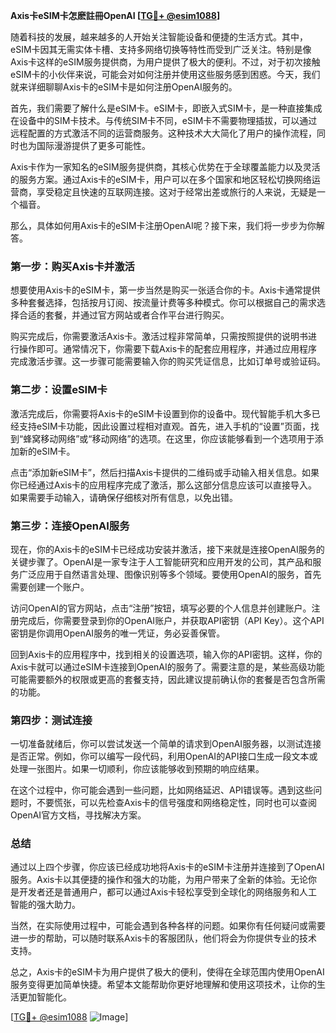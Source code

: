 **Axis卡eSIM卡怎麽註冊OpenAI [[TG💪+ @esim1088](https://t.me/s/esim1088)]**

随着科技的发展，越来越多的人开始关注智能设备和便捷的生活方式。其中，eSIM卡因其无需实体卡槽、支持多网络切换等特性而受到广泛关注。特别是像Axis卡这样的eSIM服务提供商，为用户提供了极大的便利。不过，对于初次接触eSIM卡的小伙伴来说，可能会对如何注册并使用这些服务感到困惑。今天，我们就来详细聊聊Axis卡的eSIM卡是如何注册OpenAI服务的。

首先，我们需要了解什么是eSIM卡。eSIM卡，即嵌入式SIM卡，是一种直接集成在设备中的SIM卡技术。与传统SIM卡不同，eSIM卡不需要物理插拔，可以通过远程配置的方式激活不同的运营商服务。这种技术大大简化了用户的操作流程，同时也为国际漫游提供了更多可能性。

Axis卡作为一家知名的eSIM服务提供商，其核心优势在于全球覆盖能力以及灵活的服务方案。通过Axis卡的eSIM卡，用户可以在多个国家和地区轻松切换网络运营商，享受稳定且快速的互联网连接。这对于经常出差或旅行的人来说，无疑是一个福音。

那么，具体如何用Axis卡的eSIM卡注册OpenAI呢？接下来，我们将一步步为你解答。

### 第一步：购买Axis卡并激活

想要使用Axis卡的eSIM卡，第一步当然是购买一张适合你的卡。Axis卡通常提供多种套餐选择，包括按月订阅、按流量计费等多种模式。你可以根据自己的需求选择合适的套餐，并通过官方网站或者合作平台进行购买。

购买完成后，你需要激活Axis卡。激活过程非常简单，只需按照提供的说明书进行操作即可。通常情况下，你需要下载Axis卡的配套应用程序，并通过应用程序完成激活步骤。这一步骤可能需要输入你的购买凭证信息，比如订单号或验证码。

### 第二步：设置eSIM卡

激活完成后，你需要将Axis卡的eSIM卡设置到你的设备中。现代智能手机大多已经支持eSIM卡功能，因此设置过程相对直观。首先，进入手机的“设置”页面，找到“蜂窝移动网络”或“移动网络”的选项。在这里，你应该能够看到一个选项用于添加新的eSIM卡。

点击“添加新eSIM卡”，然后扫描Axis卡提供的二维码或手动输入相关信息。如果你已经通过Axis卡的应用程序完成了激活，那么这部分信息应该可以直接导入。如果需要手动输入，请确保仔细核对所有信息，以免出错。

### 第三步：连接OpenAI服务

现在，你的Axis卡的eSIM卡已经成功安装并激活，接下来就是连接OpenAI服务的关键步骤了。OpenAI是一家专注于人工智能研究和应用开发的公司，其产品和服务广泛应用于自然语言处理、图像识别等多个领域。要使用OpenAI的服务，首先需要创建一个账户。

访问OpenAI的官方网站，点击“注册”按钮，填写必要的个人信息并创建账户。注册完成后，你需要登录到你的OpenAI账户，并获取API密钥（API Key）。这个API密钥是你调用OpenAI服务的唯一凭证，务必妥善保管。

回到Axis卡的应用程序中，找到相关的设置选项，输入你的API密钥。这样，你的Axis卡就可以通过eSIM卡连接到OpenAI的服务了。需要注意的是，某些高级功能可能需要额外的权限或更高的套餐支持，因此建议提前确认你的套餐是否包含所需的功能。

### 第四步：测试连接

一切准备就绪后，你可以尝试发送一个简单的请求到OpenAI服务器，以测试连接是否正常。例如，你可以编写一段代码，利用OpenAI的API接口生成一段文本或处理一张图片。如果一切顺利，你应该能够收到预期的响应结果。

在这个过程中，你可能会遇到一些问题，比如网络延迟、API错误等。遇到这些问题时，不要慌张，可以先检查Axis卡的信号强度和网络稳定性，同时也可以查阅OpenAI官方文档，寻找解决方案。

### 总结

通过以上四个步骤，你应该已经成功地将Axis卡的eSIM卡注册并连接到了OpenAI服务。Axis卡以其便捷的操作和强大的功能，为用户带来了全新的体验。无论你是开发者还是普通用户，都可以通过Axis卡轻松享受到全球化的网络服务和人工智能的强大助力。

当然，在实际使用过程中，可能会遇到各种各样的问题。如果你有任何疑问或需要进一步的帮助，可以随时联系Axis卡的客服团队，他们将会为你提供专业的技术支持。

总之，Axis卡的eSIM卡为用户提供了极大的便利，使得在全球范围内使用OpenAI服务变得更加简单快捷。希望本文能帮助你更好地理解和使用这项技术，让你的生活更加智能化。

[[TG💪+ @esim1088](https://t.me/s/esim1088) ![Image](https://i.postimg.cc/4NQfJmqS/Snipaste-2025-05-13-00-14-12.png)]